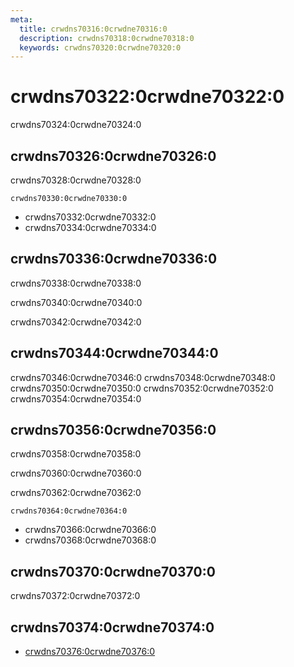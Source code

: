```yaml
---
meta:
  title: crwdns70316:0crwdne70316:0
  description: crwdns70318:0crwdne70318:0
  keywords: crwdns70320:0crwdne70320:0
---
```


# crwdns70322:0crwdne70322:0
crwdns70324:0crwdne70324:0

<entry-ad />

## crwdns70326:0crwdne70326:0
crwdns70328:0crwdne70328:0

`crwdns70330:0crwdne70330:0`
- crwdns70332:0crwdne70332:0
- crwdns70334:0crwdne70334:0


## crwdns70336:0crwdne70336:0
crwdns70338:0crwdne70338:0

  crwdns70340:0crwdne70340:0

  crwdns70342:0crwdne70342:0

## crwdns70344:0crwdne70344:0
crwdns70346:0crwdne70346:0
<alert type="success">crwdns70348:0crwdne70348:0</alert>
<alert type="info">crwdns70350:0crwdne70350:0</alert>
<alert type="warning">crwdns70352:0crwdne70352:0</alert>
<alert type="error">crwdns70354:0crwdne70354:0</alert>

## crwdns70356:0crwdne70356:0
crwdns70358:0crwdne70358:0

  crwdns70360:0crwdne70360:0

  crwdns70362:0crwdne70362:0

  `crwdns70364:0crwdne70364:0`
  - crwdns70366:0crwdne70366:0
  - crwdns70368:0crwdne70368:0

## crwdns70370:0crwdne70370:0
crwdns70372:0crwdne70372:0

## crwdns70374:0crwdne70374:0
  - [crwdns70376:0crwdne70376:0]()

<endmatter />
